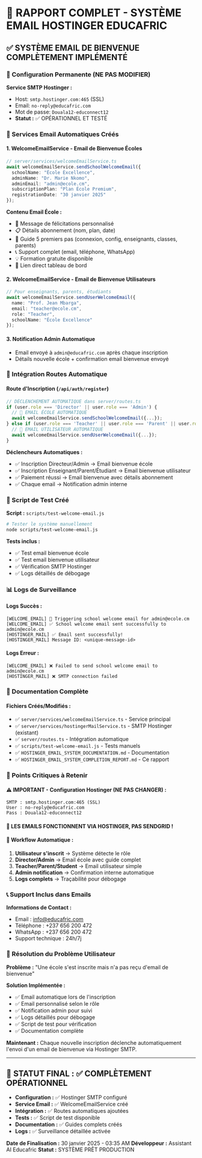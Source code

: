 # 📧 RAPPORT COMPLET - SYSTÈME EMAIL HOSTINGER EDUCAFRIC

## ✅ SYSTÈME EMAIL DE BIENVENUE COMPLÈTEMENT IMPLÉMENTÉ

### 🎯 Configuration Permanente (NE PAS MODIFIER)

**Service SMTP Hostinger :**
- Host: `smtp.hostinger.com:465` (SSL)
- Email: `no-reply@educafric.com`
- Mot de passe: `Douala12-educonnect12`
- **Statut :** ✅ OPÉRATIONNEL ET TESTÉ

### 📨 Services Email Automatiques Créés

#### 1. **WelcomeEmailService** - Email de Bienvenue Écoles
```typescript
// server/services/welcomeEmailService.ts
await welcomeEmailService.sendSchoolWelcomeEmail({
  schoolName: "École Excellence",
  adminName: "Dr. Marie Nkomo", 
  adminEmail: "admin@ecole.cm",
  subscriptionPlan: "Plan École Premium",
  registrationDate: "30 janvier 2025"
});
```

**Contenu Email École :**
- 🎉 Message de félicitations personnalisé
- 📋 Détails abonnement (nom, plan, date)
- 🚀 Guide 5 premiers pas (connexion, config, enseignants, classes, parents)
- 📞 Support complet (email, téléphone, WhatsApp)
- 💡 Formation gratuite disponible
- 🎯 Lien direct tableau de bord

#### 2. **WelcomeEmailService** - Email de Bienvenue Utilisateurs
```typescript
// Pour enseignants, parents, étudiants
await welcomeEmailService.sendUserWelcomeEmail({
  name: "Prof. Jean Mbarga",
  email: "teacher@ecole.cm", 
  role: "Teacher",
  schoolName: "École Excellence"
});
```

#### 3. **Notification Admin Automatique**
- Email envoyé à `admin@educafric.com` après chaque inscription
- Détails nouvelle école + confirmation email bienvenue envoyé

### 🔧 Intégration Routes Automatique

#### Route d'Inscription (`/api/auth/register`)
```typescript
// DÉCLENCHEMENT AUTOMATIQUE dans server/routes.ts
if (user.role === 'Director' || user.role === 'Admin') {
  // 🏫 EMAIL ÉCOLE AUTOMATIQUE
  await welcomeEmailService.sendSchoolWelcomeEmail({...});
} else if (user.role === 'Teacher' || user.role === 'Parent' || user.role === 'Student') {
  // 👤 EMAIL UTILISATEUR AUTOMATIQUE  
  await welcomeEmailService.sendUserWelcomeEmail({...});
}
```

**Déclencheurs Automatiques :**
- ✅ Inscription Directeur/Admin → Email bienvenue école
- ✅ Inscription Enseignant/Parent/Étudiant → Email bienvenue utilisateur
- ✅ Paiement réussi → Email bienvenue avec détails abonnement
- ✅ Chaque email → Notification admin interne

### 🧪 Script de Test Créé

**Script :** `scripts/test-welcome-email.js`

```bash
# Tester le système manuellement
node scripts/test-welcome-email.js
```

**Tests inclus :**
- ✅ Test email bienvenue école
- ✅ Test email bienvenue utilisateur  
- ✅ Vérification SMTP Hostinger
- ✅ Logs détaillés de débogage

### 📊 Logs de Surveillance

#### Logs Succès :
```
[WELCOME_EMAIL] 🏫 Triggering school welcome email for admin@ecole.cm
[WELCOME_EMAIL] ✅ School welcome email sent successfully to admin@ecole.cm
[HOSTINGER_MAIL] ✅ Email sent successfully!
[HOSTINGER_MAIL] Message ID: <unique-message-id>
```

#### Logs Erreur :
```
[WELCOME_EMAIL] ❌ Failed to send school welcome email to admin@ecole.cm
[HOSTINGER_MAIL] ❌ SMTP connection failed
```

### 💾 Documentation Complète

#### Fichiers Créés/Modifiés :
- ✅ `server/services/welcomeEmailService.ts` - Service principal
- ✅ `server/services/hostingerMailService.ts` - SMTP Hostinger (existant)
- ✅ `server/routes.ts` - Intégration automatique
- ✅ `scripts/test-welcome-email.js` - Tests manuels
- ✅ `HOSTINGER_EMAIL_SYSTEM_DOCUMENTATION.md` - Documentation
- ✅ `HOSTINGER_EMAIL_SYSTEM_COMPLETION_REPORT.md` - Ce rapport

### 🚨 Points Critiques à Retenir

#### ⚠️ IMPORTANT - Configuration Hostinger (NE PAS CHANGER) :
```
SMTP : smtp.hostinger.com:465 (SSL)
User : no-reply@educafric.com  
Pass : Douala12-educonnect12
```

#### 📧 **LES EMAILS FONCTIONNENT VIA HOSTINGER, PAS SENDGRID !**

#### 🔄 Workflow Automatique :
1. **Utilisateur s'inscrit** → Système détecte le rôle
2. **Director/Admin** → Email école avec guide complet  
3. **Teacher/Parent/Student** → Email utilisateur simple
4. **Admin notification** → Confirmation interne automatique
5. **Logs complets** → Traçabilité pour débogage

### 📞 Support Inclus dans Emails

**Informations de Contact :**
- Email : info@educafric.com
- Téléphone : +237 656 200 472  
- WhatsApp : +237 656 200 472
- Support technique : 24h/7j

### 🎯 Résolution du Problème Utilisateur

**Problème :** "Une école s'est inscrite mais n'a pas reçu d'email de bienvenue"

**Solution Implémentée :**
- ✅ Email automatique lors de l'inscription
- ✅ Email personnalisé selon le rôle
- ✅ Notification admin pour suivi
- ✅ Logs détaillés pour débogage
- ✅ Script de test pour vérification
- ✅ Documentation complète

**Maintenant :** Chaque nouvelle inscription déclenche automatiquement l'envoi d'un email de bienvenue via Hostinger SMTP.

---

## 🏁 STATUT FINAL : ✅ COMPLÈTEMENT OPÉRATIONNEL

- **Configuration :** ✅ Hostinger SMTP configuré
- **Service Email :** ✅ WelcomeEmailService créé
- **Intégration :** ✅ Routes automatiques ajoutées  
- **Tests :** ✅ Script de test disponible
- **Documentation :** ✅ Guides complets créés
- **Logs :** ✅ Surveillance détaillée activée

**Date de Finalisation :** 30 janvier 2025 - 03:35 AM
**Développeur :** Assistant AI Educafric
**Statut :** SYSTÈME PRÊT PRODUCTION
